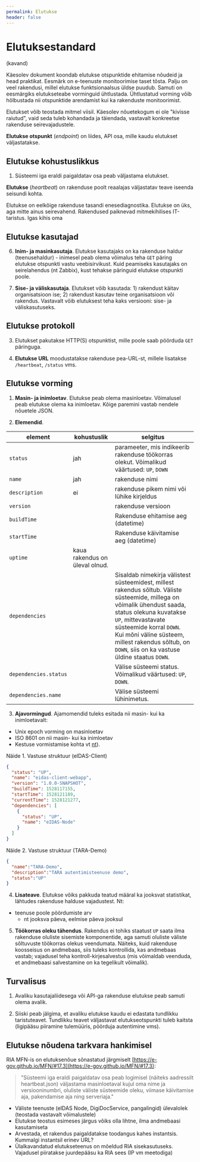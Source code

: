 ```yaml
---
permalink: Elutukse
header: false
---
```


# Elutuksestandard

(kavand)

Käesolev dokument koondab elutukse otspunktide ehitamise nõudeid ja head praktikat. Eesmärk on e-teenuste monitoorimise taset tõsta. Palju on veel rakendusi, millel elutukse funktsionaalsus üldse puudub. Samuti on eesmärgiks elutukseteabe vorminguid ühtlustada. Ühtlustatud vorming võib hõlbustada nii otspunktide arendamist kui ka rakenduste monitoorimist.

Elutukset võib teostada mitmel viisil. Käesolev nõuetekogum ei ole "kivisse raiutud", vaid seda tuleb kohandada ja täiendada, vastavalt konkreetse rakenduse seirevajadustele.

**Elutukse otspunkt** (_endpoint_) on liides, API osa, mille kaudu elutukset väljastatakse. 

## Elutukse kohustuslikkus

1. Süsteemi iga eraldi paigaldatav osa peab väljastama elutukset.

**Elutukse** (_heartbeat_) on rakenduse poolt reaalajas väljastatav teave iseenda seisundi kohta.

Elutukse on eelkõige rakenduse tasandi enesediagnostika. Elutukse on üks, aga mitte ainus seirevahend. Rakendused paiknevad mitmekihilises IT-taristus. Igas kihis oma 

## Elutukse kasutajad

6. **Inim- ja masinkasutaja**. Elutukse kasutajaks on ka rakenduse haldur (teenusehaldur) - inimesel peab olema võimalus teha `GET` päring elutukse otspunkti vastu veebisirvikust. Kuid peamiseks kasutajaks on seirelahendus (nt Zabbix), kust tehakse päringuid elutukse otspunkti poole.

7. **Sise- ja väliskasutaja**. Elutukset võib kasutada: 1) rakendust käitav organisatsioon ise; 2) rakendust kasutav teine organisatsioon või rakendus. Vastavalt võib elutuksest teha kaks versiooni: sise- ja väliskasutuseks.

## Elutukse protokoll

3. Elutukset pakutakse HTTP(S) otspunktist, mille poole saab pöörduda `GET` päringuga.

4. **Elutukse URL** moodustatakse rakenduse pea-URL-st, millele lisatakse `/heartbeat`, `/status` vms.

## Elutukse vorming

1. **Masin- ja inimloetav**. Elutukse peab olema masinloetav. Võimalusel peab elutukse olema ka inimloetav. Kõige paremini vastab nendele nõuetele JSON.

2. **Elemendid**.

element | kohustuslik | selgitus
--------|-------------|----------
`status` | jah | parameeter, mis indikeerib rakenduse töökorras olekut. Võimalikud väärtused: `UP`, `DOWN`
`name`  | jah | rakenduse nimi
`description` | ei | rakenduse pikem nimi või lühike kirjeldus
`version` |  | rakenduse versioon
`buildTime` |  | Rakenduse ehitamise aeg (datetime)
`startTime` |  | Rakenduse käivitamise aeg (datetime)
`uptime` | kaua rakendus on üleval olnud.
`dependencies` |  | Sisaldab nimekirja välistest süsteemidest, millest rakendus sõltub. Väliste süsteemide, millega on võimalik ühendust saada, status olekuna kuvatakse `UP`, mittevastavate süsteemide korral `DOWN`. Kui mõni väline süsteem, millest rakendus sõltub, on `DOWN`, siis on ka vastuse üldine staatus `DOWN`.
`dependencies.status` |  | Välise süsteemi status. Võimalikud väärtused: `UP`, `DOWN`. 
`dependencies.name` |  | Välise süsteemi lühinimetus.

3. **Ajavormingud**. Ajamomendid tuleks esitada nii masin- kui ka inimloetavalt:
- Unix epoch vorming on masinloetav
- ISO 8601 on nii masin- kui ka inimloetav
- Kestuse vormistamise kohta vt [nt](https://www.digi.com/resources/documentation/digidocs/90001437-13/reference/r_iso_8601_duration_format.htm)).

Näide 1. Vastuse struktuur (eIDAS-Client)

```json
{
  "status": "UP",
  "name": "eidas-client-webapp",
  "version": "1.0.0-SNAPSHOT",
  "buildTime": 1528117155,
  "startTime": 1528121189,
  "currentTime": 1528121277,
  "dependencies": [
    {
      "status": "UP",
      "name": "eIDAS-Node"
    }
  ]
}
```

Näide 2. Vastuse struktuur (TARA-Demo)

```json
{
  "name":"TARA-Demo",
  "description":"TARA autentimisteenuse demo",
  "status":"UP"
}
```

4. **Lisateave**. Elutukse võiks pakkuda teatud määral ka jooksvat statistikat, lähtudes rakenduse halduse vajadustest. Nt:
- teenuse poole pöördumiste arv
  - nt jooksva päeva, eelmise päeva jooksul

5. **Töökorras oleku tähendus**. Rakendus ei tohiks staatust `UP` saata ilma rakenduse oluliste sisemiste komponentide, aga samuti oluliste väliste sõltuvuste töökorras olekus veendumata. Näiteks, kuid rakenduse koosseisus on andmebaas, siis tuleks kontrollida, kas andmebaas vastab; vajadusel teha kontroll-kirjesalvestus (mis võimaldab veenduda, et andmebaasi salvestamine on ka tegelikult võimalik). 

## Turvalisus

1. Avaliku kasutajaliidesega või API-ga rakenduse elutukse peab samuti olema avalik.

2. Siiski peab jälgima, et avaliku elutukse kaudu ei edastata tundlikku taristuteavet. Tundlikku teavet väljastavat elutukseotspunkti tuleb kaitsta (ligipääsu piiramine tulemüüris, pöörduja autentimine vms).

## Elutukse nõudena tarkvara hankimisel

RIA MFN-is on elutuksenõue sõnastatud järgmiselt [https://e-gov.github.io/MFN/#17.3](https://e-gov.github.io/MFN/#17.3):

> "Süsteemi iga eraldi paigaldatav osa peab logimisel (näiteks aadressilt heartbeat.json) väljastama masinloetaval kujul oma nime ja versiooninumbri, oluliste väliste süsteemide oleku, viimase käivitamise aja, pakendamise aja ning serveriaja."


  

- Väliste teenuste (eIDAS Node, DigiDocService, pangalingid) ülevalolek (teostada vastavalt võimalustele)
- Elutukse teostus esimeses järgus võiks olla lihtne, ilma andmebaasi kasutamiseta
- Arvestada, et rakendus paigaldatakse toodangus kahes instantsis. Kummalgi instantsil erinev URL?
- Ülalkavandatud elutukseteenus on mõeldud RIA sisekasutuseks. Vajadusel piiratakse juurdepääsu ka RIA sees (IP vm meetodiga)

